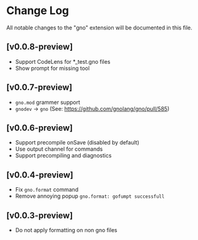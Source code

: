 # Change Log

All notable changes to the "gno" extension will be documented in this file.

## [v0.0.8-preview]
- Support CodeLens for *_test.gno files
- Show prompt for missing tool

## [v0.0.7-preview]
- `gno.mod` grammer support 
- `gnodev` -> `gno` (See: https://github.com/gnolang/gno/pull/585)

## [v0.0.6-preview]
- Support precompile onSave (disabled by default)
- Use output channel for commands
- Support precompiling and diagnostics

## [v0.0.4-preview]

- Fix `gno.format` command
- Remove annoying popup `gno.format: gofumpt successfull`

## [v0.0.3-preview]

- Do not apply formatting on non gno files
